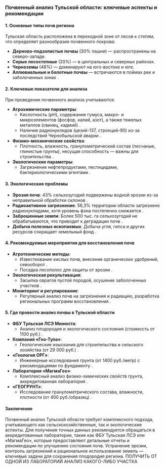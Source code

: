 ### Почвенный анализ Тульской области: ключевые аспекты и рекомендации

#### 1. **Основные типы почв региона**  
Тульская область расположена в переходной зоне от лесов к степям, что определяет разнообразие почвенного покрова:  
- **Дерново-подзолистые почвы** (30% пашни) — распространены на северо-западе.  
- **Серые лесостепные** (20%) — в центральных и северных районах.  
- **Черноземы** (48%) — доминируют на юго-востоке и юге.  
- **Аллювиальные и болотные почвы** — встречаются в поймах рек и заболоченных зонах .  

#### 2. **Ключевые показатели для анализа**  
При проведении почвенного анализа учитываются:  
- **Агрохимические параметры**:  
  - Кислотность (pH), содержание гумуса, макро- и микроэлементов (фосфор, калий, азот), а также тяжелых металлов (свинец, кадмий) .  
  - Наличие радионуклидов (цезий-137, стронций-90) из-за последствий Чернобыльской аварии .  
- **Физико-механические свойства**:  
  - Плотность, влажность, гранулометрический состав (песчаные, глинистые грунты), несущая способность — важны для строительства .  
- **Экологические параметры**:  
  - Загрязнение нефтепродуктами, пестицидами, бактериологическими агентами .  

#### 3. **Экологические проблемы**  
- **Эрозия почв**: 43% сельхозугодий подвержены водной эрозии из-за неправильной обработки склонов .  
- **Радиоактивное загрязнение**: 56,3% территории области загрязнено радионуклидами, хотя уровень фона постепенно снижается .  
- **Заброшенные земли**: Более 500 тыс. га сельхозугодий не обрабатываются, что приводит к деградации почв .  
- **Добыча полезных ископаемых**: Добыча угля, гипса и других ресурсов сокращает земельный фонд .  

#### 4. **Рекомендуемые мероприятия для восстановления почв**  
- **Агротехнические методы**:  
  - Известкование кислых почв, внесение органических удобрений, севооборот .  
  - Посадка лесополос для защиты от эрозии .  
- **Экологическая рекультивация**:  
  - Засыпка оврагов пустой породой, осушение заболоченных участков .  
- **Мониторинг и регулирование**:  
  - Регулярный анализ почв на загрязнения и радиацию, разработка региональных программ восстановления .  

#### 5. **Где провести анализ почвы в Тульской области**  
- **ФБУ Тульская ЛСЭ Минюста**:  
  - Анализ плодородия и экологического состояния (стоимость от 1100 руб.) .  
- **Компания «Гео-Тула»**:  
  - Геологические изыскания для строительства и сельского хозяйства (от 29 000 руб.) .  
- **«Геология ОРГ»**:  
  - Инженерные исследования грунта (от 1400 руб./метр) с рекомендациями по фундаменту .  
- **Лаборатория «МагмаГео»**:  
  - Комплексный анализ физико-химических свойств грунта, аккредитованная лаборатория .  
- **«ГЕОГРУНТ»**:  
  - Исследование гранулометрического состава, влажности, плотности (от 400 руб./образец) .  

#### Заключение  
Почвенный анализ Тульской области требует комплексного подхода, учитывающего как сельскохозяйственные, так и экологические аспекты. Для получения точных данных рекомендуется обращаться в аккредитованные лаборатории, такие как ФБУ Тульская ЛСЭ или «МагмаГео», которые предоставляют детальные отчеты и рекомендации по улучшению состояния почв. Устранение эрозии, контроль загрязнений и рациональное использование земель — ключевые задачи для сохранения плодородия региона.
ПОЛУЧИТЬ ОТ ОДНОЙ ИЗ ЛАБОРАТОРИЙ АНАЛИЗ КАКОГО-ЛИБО УЧАСТКА